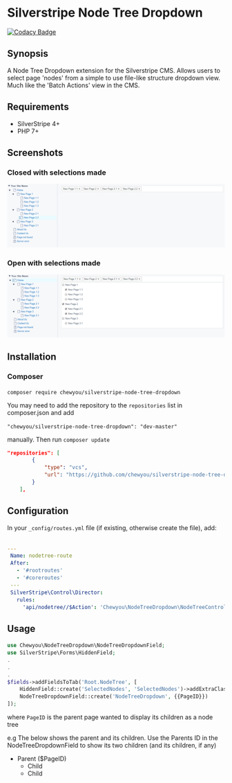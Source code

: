 # Silverstripe Node Tree Dropdown

[![Codacy Badge](https://api.codacy.com/project/badge/Grade/2a0182f5bc454acb80afc65cd6ee0537)](https://app.codacy.com/app/benspickett/silverstripe-node-tree-dropdown?utm_source=github.com&utm_medium=referral&utm_content=chewyou/silverstripe-node-tree-dropdown&utm_campaign=Badge_Grade_Dashboard)

## Synopsis

A Node Tree Dropdown extension for the Silverstripe CMS.
Allows users to select page 'nodes' from a simple to use file-like
structure dropdown view.
Much like the 'Batch Actions' view in the CMS.

## Requirements

- SilverStripe 4+
- PHP 7+

## Screenshots

### Closed with selections made

![Closed with selections made](https://github.com/chewyou/silverstripe-node-tree-dropdown/blob/master/images/screenshots/closed-with-selections.PNG)

### Open with selections made

![Open with selections made](https://github.com/chewyou/silverstripe-node-tree-dropdown/blob/master/images/screenshots/open-with-selections.PNG)

## Installation

### Composer

`composer require chewyou/silverstripe-node-tree-dropdown`

You may need to add the repository to the `repositories` list in composer.json
and add

`"chewyou/silverstripe-node-tree-dropdown": "dev-master"`

manually. Then run `composer update`

```json
"repositories": [
        {
            "type": "vcs",
            "url": "https://github.com/chewyou/silverstripe-node-tree-dropdown.git"
        }
    ],
```

## Configuration

In your `_config/routes.yml` file (if existing, otherwise create the file), add:

```yaml

---
 Name: nodetree-route
 After:
   - '#rootroutes'
   - '#coreroutes'
 ---
 SilverStripe\Control\Director:
   rules:
     'api/nodetree//$Action': 'Chewyou\NodeTreeDropdown\NodeTreeController'
```

## Usage

```php
use Chewyou\NodeTreeDropdown\NodeTreeDropdownField;
use SilverStripe\Forms\HiddenField;
.
.
.
$fields->addFieldsToTab('Root.NodeTree', [
    HiddenField::create('SelectedNodes', 'SelectedNodes')->addExtraClass('selected-nodes'),
    NodeTreeDropdownField::create('NodeTreeDropdown', {{PageID}})
]);
```

where `PageID` is the parent page wanted to display its children as a node tree

e.g The below shows the parent and its children. Use the Parents ID in the
NodeTreeDropdownField to show its two children (and its children, if any)

- Parent (\$PageID)
  - Child
  - Child
